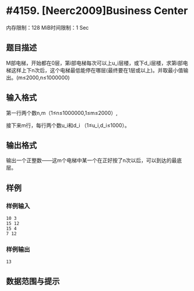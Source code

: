 # #4159. [Neerc2009]Business Center

内存限制：128 MiB时间限制：1 Sec

## 题目描述

M部电梯，开始都在0层，第i部电梯每次可以上u_i层楼，或下d_i层楼，求第i部电梯这样上下n次后，这个电梯最低能停在哪层(最终要在1层或以上)。并取最小值输出。(m&le;2000,n&le;1000000)

## 输入格式

第一行两个数n,m（1&le;n&le;1000000,1&le;m&le;2000）,

接下来m行，每行两个数u_i和d_i （1&le;u_i,d_i&le;1000）。

## 输出格式

输出一个正整数&mdash;&mdash;这m个电梯中某一个在正好按了n次以后，可以到达的最底层。

## 样例

### 样例输入

    
    10 3
    15 12
    15 4
    7 12
    

### 样例输出

    
    13
    
    

## 数据范围与提示
